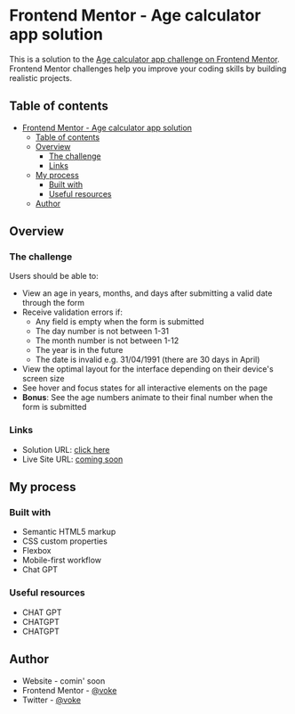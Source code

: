 # Frontend Mentor - Age calculator app solution

This is a solution to the [Age calculator app challenge on Frontend Mentor](https://www.frontendmentor.io/challenges/age-calculator-app-dF9DFFpj-Q). Frontend Mentor challenges help you improve your coding skills by building realistic projects. 

## Table of contents

- [Frontend Mentor - Age calculator app solution](#frontend-mentor---age-calculator-app-solution)
  - [Table of contents](#table-of-contents)
  - [Overview](#overview)
    - [The challenge](#the-challenge)
    - [Links](#links)
  - [My process](#my-process)
    - [Built with](#built-with)
    - [Useful resources](#useful-resources)
  - [Author](#author)


## Overview

### The challenge

Users should be able to:

- View an age in years, months, and days after submitting a valid date through the form
- Receive validation errors if:
  - Any field is empty when the form is submitted
  - The day number is not between 1-31
  - The month number is not between 1-12
  - The year is in the future
  - The date is invalid e.g. 31/04/1991 (there are 30 days in April)
- View the optimal layout for the interface depending on their device's screen size
- See hover and focus states for all interactive elements on the page
- **Bonus**: See the age numbers animate to their final number when the form is submitted



### Links

- Solution URL: [click here](http://127.0.0.1:5500/index.html)
- Live Site URL: [coming soon](https://your-live-site-url.com)

## My process

### Built with

- Semantic HTML5 markup
- CSS custom properties
- Flexbox
- Mobile-first workflow
- Chat GPT



### Useful resources

- CHAT GPT
- CHATGPT
- CHATGPT

## Author

- Website - comin' soon
- Frontend Mentor - [@voke](https://www.frontendmentor.io/profile/vo-ke)
- Twitter - [@voke](https://www.twitter.com/variant_vee)


